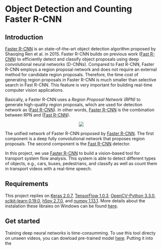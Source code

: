 # Object Detection and Counting Faster R-CNN


## Introduction

[Faster R-CNN](https://arxiv.org/abs/1506.01497) is an state-of-the-art object detection algorithm proposed by Shaoqing Ren et al. in 2015. Faster R-CNN builds on previous work ([Fast R-CNN](https://arxiv.org/abs/1504.08083)) to efficiently detect and classify object proposals using deep convolutional neural networks (D-CNNs). Compared to Fast R-CNN, Faster R-CNN employs a region proposal network and does not require an external method for candidate region proposals. Therefore, the time cost of generating region proposals in Faster R-CNN is much smaller than selective search in Fast R-CNN. This feature is very important for building real-time computer vision applications.


Basically, a Faster R-CNN uses a *Region Proposal Network (RPN)* to generate high-quality region proposals, which are used for detection network as ([Fast R-CNN](https://arxiv.org/abs/1504.08083)). In other words, [Faster R-CNN](https://arxiv.org/abs/1506.01497) is the combination between RPN and ([Fast R-CNN](https://arxiv.org/abs/1504.08083)). 

 <p align="center"> 
<img src="https://github.com/huyhieupham/Object-Detection-and-Counting-Faster-R-CNN/blob/master/figure/Faster-RCNN.png">
</p>

The unified network of Faster R-CNN proposed by [Faster R-CNN](https://arxiv.org/abs/1506.01497). The first component is a deep fully convolutional network that proposes region proposals. The second component is the [Fast R-CNN](https://arxiv.org/abs/1504.08083) detector.


In this project, we use [Faster R-CNN](https://arxiv.org/abs/1506.01497) to build a vision-based tool for transport system flow analysis. This system is able to detect different types of objects, e.g., cars, buses, pedestrians, and classify as well as count them in transport videos with a real-time speech.

## Requirements

This project replies on [Keras 2.0.7](https://faroit.github.io/keras-docs/2.0.7/), [TensorFlow 1.0.3](https://www.tensorflow.org/install/), [OpenCV-Python 3.3.0](https://pypi.python.org/pypi/opencv-contrib-python/3.3.0.10), [scikit-learn 0.19.0](https://pypi.python.org/pypi/scikit-learn/0.19.0), [h5py 2.7.0](https://pypi.python.org/pypi/h5py/2.7.0), and [numpy 1.13.1](https://pypi.python.org/pypi/numpy/1.13.1). More details about the instalation these libraies on Windows can be found [here](https://github.com/huyhieupham/Installing-Keras-Theao-Tensorflow-with-GPU-on-Windows-10).

## Get started 

Training deep neural networks is time-consumming. To use this tool directy on unseen videos, you can dowload pre-trained model [here]( https://drive.google.com/open?id=1xNjHc2bLwRc_HkqwtIwIKApP50r0-vOw). Putting it into the 
